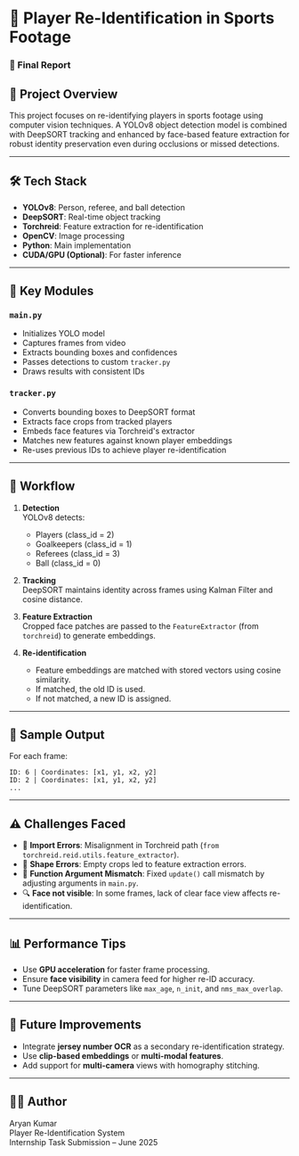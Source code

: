 
# 🎯 Player Re-Identification in Sports Footage  
### 🚀 Final Report

## 📁 Project Overview
This project focuses on re-identifying players in sports footage using computer vision techniques. A YOLOv8 object detection model is combined with DeepSORT tracking and enhanced by face-based feature extraction for robust identity preservation even during occlusions or missed detections.

---

## 🛠️ Tech Stack
- **YOLOv8**: Person, referee, and ball detection
- **DeepSORT**: Real-time object tracking
- **Torchreid**: Feature extraction for re-identification
- **OpenCV**: Image processing
- **Python**: Main implementation
- **CUDA/GPU (Optional)**: For faster inference

---

## 🧠 Key Modules

### `main.py`
- Initializes YOLO model
- Captures frames from video
- Extracts bounding boxes and confidences
- Passes detections to custom `tracker.py`
- Draws results with consistent IDs

### `tracker.py`
- Converts bounding boxes to DeepSORT format
- Extracts face crops from tracked players
- Embeds face features via Torchreid's extractor
- Matches new features against known player embeddings
- Re-uses previous IDs to achieve player re-identification

---

## 🧪 Workflow

1. **Detection**  
   YOLOv8 detects:
   - Players (class_id = 2)
   - Goalkeepers (class_id = 1)
   - Referees (class_id = 3)
   - Ball (class_id = 0)

2. **Tracking**  
   DeepSORT maintains identity across frames using Kalman Filter and cosine distance.

3. **Feature Extraction**  
   Cropped face patches are passed to the `FeatureExtractor` (from `torchreid`) to generate embeddings.

4. **Re-identification**  
   - Feature embeddings are matched with stored vectors using cosine similarity.
   - If matched, the old ID is used.
   - If not matched, a new ID is assigned.

---

## 🧪 Sample Output

For each frame:
```
ID: 6 | Coordinates: [x1, y1, x2, y2]
ID: 2 | Coordinates: [x1, y1, x2, y2]
...
```

---

## ⚠️ Challenges Faced

- 🧾 **Import Errors**: Misalignment in Torchreid path (`from torchreid.reid.utils.feature_extractor`).
- 📐 **Shape Errors**: Empty crops led to feature extraction errors.
- 🔁 **Function Argument Mismatch**: Fixed `update()` call mismatch by adjusting arguments in `main.py`.
- 🔍 **Face not visible**: In some frames, lack of clear face view affects re-identification.

---

## 📊 Performance Tips

- Use **GPU acceleration** for faster frame processing.
- Ensure **face visibility** in camera feed for higher re-ID accuracy.
- Tune DeepSORT parameters like `max_age`, `n_init`, and `nms_max_overlap`.

---

## 🧩 Future Improvements

- Integrate **jersey number OCR** as a secondary re-identification strategy.
- Use **clip-based embeddings** or **multi-modal features**.
- Add support for **multi-camera** views with homography stitching.

---

## 👨‍💻 Author

Aryan Kumar  
Player Re-Identification System  
Internship Task Submission – June 2025
